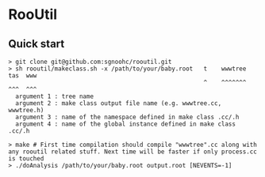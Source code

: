 # RooUtil

## Quick start

    > git clone git@github.com:sgnoohc/rooutil.git
    > sh rooutil/makeclass.sh -x /path/to/your/baby.root   t    wwwtree  tas  www
                                                           ^    ^^^^^^^  ^^^  ^^^
      argument 1 : tree name
      argument 2 : make class output file name (e.g. wwwtree.cc, wwwtree.h)
      argument 3 : name of the namespace defined in make class .cc/.h
      argument 4 : name of the global instance defined in make class .cc/.h

    > make # First time compilation should compile "wwwtree".cc along with any rooutil related stuff. Next time will be faster if only process.cc is touched
    > ./doAnalysis /path/to/your/baby.root output.root [NEVENTS=-1]
